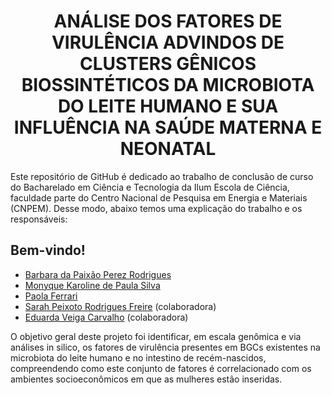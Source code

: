 <h1 align="center"> ANÁLISE DOS FATORES DE VIRULÊNCIA ADVINDOS DE CLUSTERS GÊNICOS BIOSSINTÉTICOS DA MICROBIOTA DO LEITE HUMANO E SUA INFLUÊNCIA NA SAÚDE MATERNA E NEONATAL </h1>
Este repositório de GitHub é dedicado ao trabalho de conclusão de curso do Bacharelado em Ciência e Tecnologia da Ilum Escola de Ciência, faculdade parte do Centro Nacional de Pesquisa em Energia e Materiais (CNPEM). Desse modo, abaixo temos uma explicação do trabalho e os responsáveis:

## Bem-vindo!


- [Barbara da Paixão Perez Rodrigues](https://github.com/barbaraperez)
- [Monyque Karoline de Paula Silva](https://github.com/monocas)
- [Paola Ferrari](https://github.com/palolaferrari)
- [Sarah Peixoto Rodrigues Freire](https://github.com/Sarah-Freire) (colaboradora)
- [Eduarda Veiga Carvalho](https://github.com/veigaeduarda) (colaboradora)

O objetivo geral deste projeto foi identificar, em escala genômica e via análises in silico, os fatores de virulência presentes em BGCs existentes na microbiota do leite humano e no intestino de recém-nascidos, compreendendo como este conjunto de fatores é correlacionado com os ambientes socioeconômicos em que as mulheres estão inseridas.
